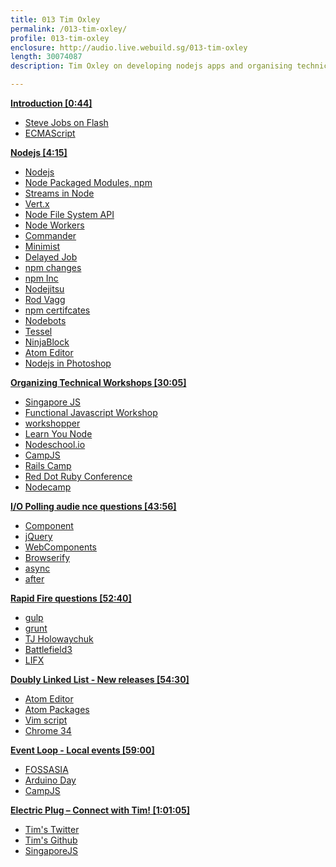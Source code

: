 ```yaml
---
title: 013 Tim Oxley
permalink: /013-tim-oxley/
profile: 013-tim-oxley
enclosure: http://audio.live.webuild.sg/013-tim-oxley
length: 30074087
description: Tim Oxley on developing nodejs apps and organising technical workshops.

---
```


**[Introduction [0:44]](#t=0:44)**

- [Steve Jobs on Flash](http://www.apple.com/hotnews/thoughts-on-flash/)
- [ECMAScript](http://en.wikipedia.org/wiki/ECMAScript)

**[Nodejs [4:15]](#t=4:15)**

- [Nodejs](http://nodejs.org)
- [Node Packaged Modules, npm](https://npmjs.org/)
- [Streams in Node](http://nodejs.org/api/stream.html)
- [Vert.x](http://vertx.io/)
- [Node File System API](http://nodejs.org/api/fs.html)
- [Node Workers](http://nodejs.org/api/cluster.html)
- [Commander](https://github.com/visionmedia/commander)
- [Minimist](https://github.com/substack/minimist)
- [Delayed Job](https://github.com/collectiveidea/delayed_job)
- [npm changes](http://blog.nodejs.org/2014/01/15/the-next-phase-of-node-js/)
- [npm Inc](http://www.npmjs.com/)
- [Nodejitsu](https://www.nodejitsu.com/)
- [Rod Vagg](http://r.va.gg/)
- [npm certifcates](blog.npmjs.org/post/78085451721/npms-self-signed-certificate-is-no-more)
- [Nodebots](http://nodebots.io/)
- [Tessel](https://tessel.io/)
- [NinjaBlock](http://ninjablocks.com/)
- [Atom Editor](http://atom.io)
- [Nodejs in Photoshop](http://blogs.adobe.com/photoshopdotcom/2013/09/introducing-adobe-generator-for-photoshop-cc.html)

**[Organizing Technical Workshops [30:05]](#t=30:05)**

- [Singapore JS](http://www.meetup.com/Singapore-JS/)
- [Functional Javascript Workshop](https://github.com/timoxley/functional-javascript-workshop)
- [workshopper](https://github.com/rvagg/workshopper)
- [Learn You Node](https://github.com/rvagg/learnyounode)
- [Nodeschool.io](http://nodeschool.io/)
- [CampJS](http://campjs.com)
- [Rails Camp](http://railscamps.com/)
- [Red Dot Ruby Conference](http://www.reddotrubyconf.com/)
- [Nodecamp](http://nodeconf.com/)


**[I/O Polling audie nce questions [43:56]](#t=43:56)**

- [Component](component.io)
- [jQuery](http://jquery.com/)
- [WebComponents](https://developers.google.com/events/io/sessions/318907648)
- [Browserify](http://browserify.org/)
- [async](https://github.com/caolan/async)
- [after](https://www.npmjs.org/package/after)


**[Rapid Fire questions [52:40]](#t=52:40)**

- [gulp](http://gulpjs.com/)
- [grunt](http://gruntjs.com/)
- [TJ Holowaychuk](https://github.com/visionmedia)
- [Battlefield3](http://www.battlefield.com/battlefield3)
- [LIFX](http://lifx.co/)

**[Doubly Linked List -  New releases [54:30]](#t=54:30)**

- [Atom Editor](http://atom.io)
- [Atom Packages](https://atom.io/packages)
- [Vim script](http://en.wikipedia.org/wiki/Vim_script)
- [Chrome 34](http://blog.chromium.org/2014/02/chrome-34-responsive-images-and_9316.html)

**[Event Loop - Local events [59:00]](#t=59:00)**

- [FOSSASIA](http://fossasia.org/)
- [Arduino Day](http://day.arduino.cc/)
- [CampJS](http://campjs.com)

**[Electric Plug  – Connect with Tim! [1:01:05]](#t=1:01:05)**

- [Tim's Twitter](https://twitter.com/secoif)
- [Tim's Github](https://github.com/timoxley)
- [SingaporeJS](http://www.meetup.com/Singapore-JS/)
